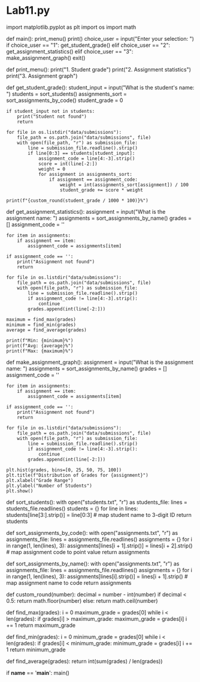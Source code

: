 # Lab11.py
import matplotlib.pyplot as plt
import os
import math

def main():
    print_menu()
    print()
    choice_user = input("Enter your selection: ")
    if choice_user == "1":
        get_student_grade()
    elif choice_user == "2":
        get_assignment_statistics()
    elif choice_user == "3":
        make_assignment_graph()
    exit()

def print_menu():
    print("1. Student grade")
    print("2. Assignment statistics")
    print("3. Assignment graph")

def get_student_grade():
    student_input = input("What is the student's name: ")
    students = sort_students()
    assignments_sort = sort_assignments_by_code()
    student_grade = 0

    if student_input not in students:
        print("Student not found")
        return

    for file in os.listdir("data/submissions"):
        file_path = os.path.join("data/submissions", file)
        with open(file_path, "r") as submission_file:
            line = submission_file.readline().strip()
            if line[0:3] == students[student_input]:
                assignment_code = line[4:-3].strip()
                score = int(line[-2:])
                weight = 0
                for assignment in assignments_sort:
                    if assignment == assignment_code:
                        weight = int(assignments_sort[assignment]) / 100
                        student_grade += score * weight

    print(f"{custom_round(student_grade / 1000 * 100)}%")

def get_assignment_statistics():
    assignment = input("What is the assignment name: ")
    assignments = sort_assignments_by_name()
    grades = []
    assignment_code = ''

    for item in assignments:
        if assignment == item:
            assignment_code = assignments[item]

    if assignment_code == '':
        print("Assignment not found")
        return

    for file in os.listdir("data/submissions"):
        file_path = os.path.join("data/submissions", file)
        with open(file_path, "r") as submission_file:
            line = submission_file.readline().strip()
            if assignment_code != line[4:-3].strip():
                continue
            grades.append(int(line[-2:]))

    maximum = find_max(grades)
    minimum = find_min(grades)
    average = find_average(grades)

    print(f"Min: {minimum}%")
    print(f"Avg: {average}%")
    print(f"Max: {maximum}%")

def make_assignment_graph():
    assignment = input("What is the assignment name: ")
    assignments = sort_assignments_by_name()
    grades = []
    assignment_code = ''

    for item in assignments:
        if assignment == item:
            assignment_code = assignments[item]

    if assignment_code == '':
        print("Assignment not found")
        return

    for file in os.listdir("data/submissions"):
        file_path = os.path.join("data/submissions", file)
        with open(file_path, "r") as submission_file:
            line = submission_file.readline().strip()
            if assignment_code != line[4:-3].strip():
                continue
            grades.append(int(line[-2:]))

    plt.hist(grades, bins=[0, 25, 50, 75, 100])
    plt.title(f"Distribution of Grades for {assignment}")
    plt.xlabel("Grade Range")
    plt.ylabel("Number of Students")
    plt.show()

def sort_students():
    with open("students.txt", "r") as students_file:
        lines = students_file.readlines()
    students = {}
    for line in lines:
        students[line[3:].strip()] = line[0:3]  # map student name to 3-digit ID
    return students

def sort_assignments_by_code():
    with open("assignments.txt", "r") as assignments_file:
        lines = assignments_file.readlines()
    assignments = {}
    for i in range(1, len(lines), 3):
        assignments[lines[i + 1].strip()] = lines[i + 2].strip()  # map assignment code to point value
    return assignments

def sort_assignments_by_name():
    with open("assignments.txt", "r") as assignments_file:
        lines = assignments_file.readlines()
    assignments = {}
    for i in range(1, len(lines), 3):
        assignments[lines[i].strip()] = lines[i + 1].strip()  # map assignment name to code
    return assignments

def custom_round(number):
    decimal = number - int(number)
    if decimal < 0.5:
        return math.floor(number)
    else:
        return math.ceil(number)

def find_max(grades):
    i = 0
    maximum_grade = grades[0]
    while i < len(grades):
        if grades[i] > maximum_grade:
            maximum_grade = grades[i]
        i += 1
    return maximum_grade

def find_min(grades):
    i = 0
    minimum_grade = grades[0]
    while i < len(grades):
        if grades[i] < minimum_grade:
            minimum_grade = grades[i]
        i += 1
    return minimum_grade

def find_average(grades):
    return int(sum(grades) / len(grades))

if __name__ == '__main__':
    main()

